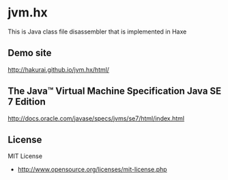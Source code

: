 # jvm.hx

This is Java class file disassembler that is implemented in Haxe

## Demo site

http://hakurai.github.io/jvm.hx/html/

## The Java™ Virtual Machine Specification Java SE 7 Edition

http://docs.oracle.com/javase/specs/jvms/se7/html/index.html

## License

MIT License

* http://www.opensource.org/licenses/mit-license.php